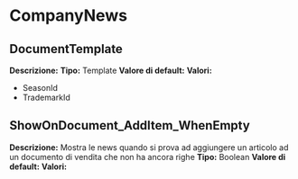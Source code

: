 # CompanyNews
DocumentTemplate 
----
**Descrizione:** 
**Tipo:** Template
**Valore di default:** 
**Valori:**
* SeasonId
* TrademarkId

ShowOnDocument_AddItem_WhenEmpty 
----
**Descrizione:** Mostra le news quando si prova ad aggiungere un articolo ad un documento di vendita che non ha ancora righe
**Tipo:** Boolean
**Valore di default:** 
**Valori:**

